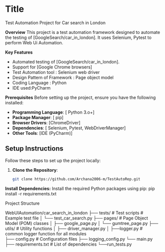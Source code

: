 # Title
Test Automation Project for Car search in London

**Overview**
This project is a test automation framework designed to automate the testing of [GoogleSearch/car_in_london].
It uses  Selenium, Pytest to perform Web Ui Automation.

 **Key Features**
- Automated testing of [GoogleSearch/car_in_london].
- Support for [Google Chrome browsers]
- Test Automation tool : Selenium web driver
- Design Pattern of Framework : Page object model
- Coding Language : Python
- IDE used:PyCharm

**Prerequisites**
Before setting up the project, ensure you have the following installed:

- **Programming Language**: [ Python 3.o+]
- **Package Manager**: [ pip]
- **Browser Drivers**: [ChromeDriver]
- **Dependencies**: [ Selenium, Pytest, WebDriverManager]
- **Other Tools**: [IDE (PyCharm)]
 
## **Setup Instructions**
Follow these steps to set up the project locally:

1. **Clone the Repository**:
   ```bash
   git clone https://github.com/Archana2006-m/TestAutoRep.git
   
**Install Dependencies:**
Install the required Python packages using pip:
pip install -r requirements.txt

Project Structure

WebUIAutomation/car_search_in_london
├── tests/                  # Test scripts       # Example test file
│   └── test_car_search.py
├── pages/                  # Page Object Model (POM) classes
│   ├── google_page.py
│   └── gumtree_page.py
├── utils/                  # Utility functions
│   ├── driver_manager.py
│   ├──logger.py            # common logger function  for all modules               
├── config.py               # Configuration files
├── logging_config.py
└── main.py             
├── requirements.txt        # List of dependencies
└──run_tests.py  


